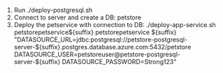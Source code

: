 1. Run ./deploy-postgresql.sh
2. Connect to server and create a DB: petstore
3. Deploy the petservice with connection to DB:
./deploy-app-service.sh petstorepetservice${suffix} petstorepetservice ${suffix} "DATASOURCE_URL=jdbc:postgresql://petstore-postgresql-server-${suffix}.postgres.database.azure.com:5432/petstore DATASOURCE_USER=petstoreuser@petstore-postgresql-server-${suffix} DATASOURCE_PASSWORD=Strong123"

